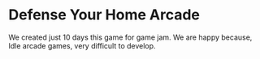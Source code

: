 # Defense Your Home Arcade
 
We created just 10 days this game for game jam. We are happy because, Idle arcade games, very difficult to develop.
